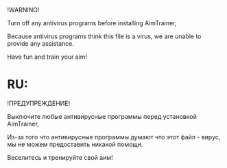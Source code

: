 !WARNING!

Turn off any antivirus programs before installing AimTrainer,

Because antivirus programs think this file is a virus, we are unable to provide any assistance.

Have fun and train your aim!



# RU:

!ПРЕДУПРЕЖДЕНИЕ!

Выключите любые антивирусные программы перед установкой AimTrainer,

Из-за того что антивирусные программы думают что этот файл - вирус, мы не можем предоставить никакой помощи.

Веселитесь и тренируйте свой аим!
